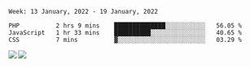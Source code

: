 <!--START_SECTION:waka-->
```text
Week: 13 January, 2022 - 19 January, 2022

PHP          2 hrs 9 mins    ██████████████░░░░░░░░░░░   56.05 % 
JavaScript   1 hr 33 mins    ██████████░░░░░░░░░░░░░░░   40.65 % 
CSS          7 mins          ▓░░░░░░░░░░░░░░░░░░░░░░░░   03.29 % 
```
<!--END_SECTION:waka-->
<a href="https://github.com/anuraghazra/github-readme-stats">
  <img align="left" src="https://github-readme-stats.vercel.app/api?username=Tanesan&count_private=true&show_icons=true" />
<img align="left" src="https://github-readme-stats.vercel.app/api/top-langs/?username=Tanesan" />
</a>
